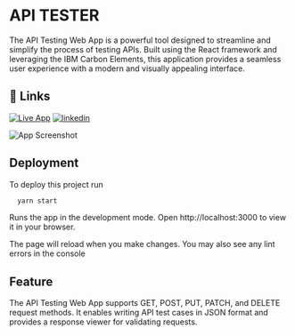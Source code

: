 
# API TESTER

The API Testing Web App is a powerful tool designed to streamline and simplify the process of testing APIs. Built using the React framework and leveraging the IBM Carbon Elements, this application provides a seamless user experience with a modern and visually appealing interface.

## 🔗 Links
[![Live App](https://img.shields.io/badge/live_demo-000?style=for-the-badge&logo=ko-fi&logoColor=white)](https://avix4.github.io/api_tester/)
[![linkedin](https://img.shields.io/badge/linkedin-0A66C2?style=for-the-badge&logo=linkedin&logoColor=white)](https://www.linkedin.com/in/aviralsingh525)

![App Screenshot](https://drive.google.com/file/d/1osduakxAUA-mzDB32ZIxiMHeXKcuX8e_/view?usp=sharing)


## Deployment

To deploy this project run

```bash
  yarn start
```
Runs the app in the development mode.
Open http://localhost:3000 to view it in your browser.

The page will reload when you make changes.
You may also see any lint errors in the console

## Feature
The API Testing Web App supports GET, POST, PUT, PATCH, and DELETE request methods. It enables writing API test cases in JSON format and provides a response viewer for validating requests.